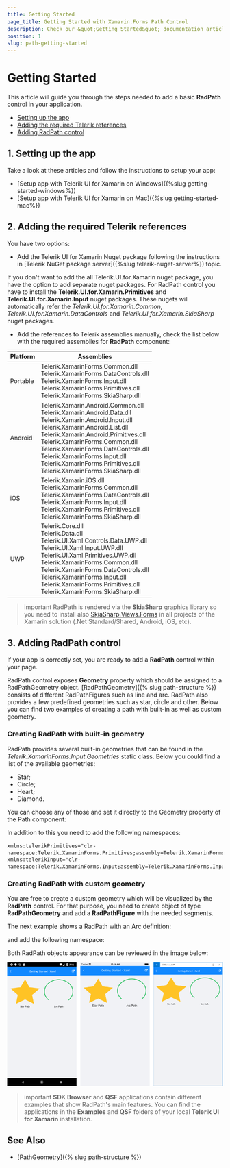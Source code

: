 ```yaml
---
title: Getting Started
page_title: Getting Started with Xamarin.Forms Path Control
description: Check our &quot;Getting Started&quot; documentation article for Telerik Path for Xamarin control.
position: 1
slug: path-getting-started
---
```


# Getting Started

This article will guide you through the steps needed to add a basic **RadPath** control in your application.

* [Setting up the app](#1-setting-up-the-app)
* [Adding the required Telerik references](#2-adding-the-required-telerik-references)
* [Adding RadPath control](#3-adding-radpath-control)

## 1. Setting up the app

Take a look at these articles and follow the instructions to setup your app:

- [Setup app with Telerik UI for Xamarin on Windows]({%slug getting-started-windows%})
- [Setup app with Telerik UI for Xamarin on Mac]({%slug getting-started-mac%})

## 2. Adding the required Telerik references

You have two options:

* Add the Telerik UI for Xamarin Nuget package following the instructions in [Telerik NuGet package server]({%slug telerik-nuget-server%}) topic.

If you don't want to add the all Telerik.UI.for.Xamarin nuget package, you have the option to add separate nuget packages. For RadPath control you have to install the **Telerik.UI.for.Xamarin.Primitives** and **Telerik.UI.for.Xamarin.Input** nuget packages. These nugets will automatically refer the *Telerik.UI.for.Xamarin.Common*, *Telerik.UI.for.Xamarin.DataControls* and *Telerik.UI.for.Xamarin.SkiaSharp* nuget packages.

* Add the references to Telerik assemblies manually, check the list below with the required assemblies for **RadPath** component:

| Platform | Assemblies |
| -------- | ---------- |
| Portable | Telerik.XamarinForms.Common.dll<br/>Telerik.XamarinForms.DataControls.dll<br/>Telerik.XamarinForms.Input.dll<br/>Telerik.XamarinForms.Primitives.dll <br /> Telerik.XamarinForms.SkiaSharp.dll
| Android  | Telerik.Xamarin.Android.Common.dll<br/>Telerik.Xamarin.Android.Data.dll <br /> Telerik.Xamarin.Android.Input.dll<br/>Telerik.Xamarin.Android.List.dll<br/>Telerik.Xamarin.Android.Primitives.dll<br/>Telerik.XamarinForms.Common.dll<br/> Telerik.XamarinForms.DataControls.dll<br/>Telerik.XamarinForms.Input.dll<br/> Telerik.XamarinForms.Primitives.dll <br /> Telerik.XamarinForms.SkiaSharp.dll
| iOS      | Telerik.Xamarin.iOS.dll <br/>Telerik.XamarinForms.Common.dll<br/>Telerik.XamarinForms.DataControls.dll<br/>Telerik.XamarinForms.Input.dll<br/>Telerik.XamarinForms.Primitives.dll<br /> Telerik.XamarinForms.SkiaSharp.dll
| UWP      | Telerik.Core.dll<br/> Telerik.Data.dll <br />Telerik.UI.Xaml.Controls.Data.UWP.dll <br />Telerik.UI.Xaml.Input.UWP.dll<br/>Telerik.UI.Xaml.Primitives.UWP.dll<br/>Telerik.XamarinForms.Common.dll<br/>Telerik.XamarinForms.DataControls.dll<br/>Telerik.XamarinForms.Input.dll<br/>Telerik.XamarinForms.Primitives.dll<br /> Telerik.XamarinForms.SkiaSharp.dll

>important RadPath is rendered via the **SkiaSharp** graphics library so you need to install also [SkiaSharp.Views.Forms](https://www.nuget.org/packages/SkiaSharp.Views.Forms) in all projects of the Xamarin solution (.Net Standard/Shared, Android, iOS, etc). 

## 3. Adding RadPath control

If your app is correctly set, you are ready to add a **RadPath** control within your page.  

RadPath control exposes **Geometry** property which should be assigned to a RadPathGeometry object. [RadPathGeometry]({% slug path-structure %}) consists of different RadPathFigures such as line and arc. RadPath also provides a few predefined geometries such as star, circle and other. Below you can find two examples of creating a path with built-in as well as custom geometry.

### Creating RadPath with built-in geometry

RadPath provides several built-in geometries that can be found in the *Telerik.XamarinForms.Input.Geometries* static class. Below you could find a list of the available geometries:

* Star;
* Circle;
* Heart;
* Diamond.

You can choose any of those and set it directly to the Geometry property of the Path component:

<snippet id='path-gettingstarted-starpath-xaml'/>
<snippet id='path-gettingstarted-starpath-code' />

In addition to this you need to add the following namespaces:

```XAML
xmlns:telerikPrimitives="clr-namespace:Telerik.XamarinForms.Primitives;assembly=Telerik.XamarinForms.Primitives"           
xmlns:telerikInput="clr-namespace:Telerik.XamarinForms.Input;assembly=Telerik.XamarinForms.Input"
```

### Creating RadPath with custom geometry

You are free to create a custom geometry which will be visualized by the **RadPath** control. For that purpose, you need to create object of type **RadPathGeometry** and add a **RadPathFigure** with the needed segments.

The next example shows a RadPath with an Arc definition:

<snippet id='path-gettingstarted-custompath-xaml'/>
<snippet id='path-gettingstarted-custompath-code' />

and add the following namespace:

<snippet id='xmlns-telericommon' />

Both RadPath objects appearance can be reviewed in the image below:

![RadPath Figures](images/custom_default_paths.png)

>important **SDK Browser** and **QSF** applications contain different examples that show RadPath's main features. You can find the applications in the **Examples** and **QSF** folders of your local **Telerik UI for Xamarin** installation.

## See Also

- [PathGeometry]({% slug path-structure %})
